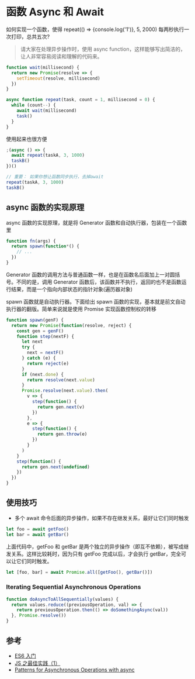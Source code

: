 # 函数 Async 和 Await

如何实现一个函数，使得 repeat(() => {console.log('1')}, 5, 2000) 每两秒执行一次打印，总共五次?

> 请大家在处理异步操作时，使用 async function，这样能够写出简洁的，让人非常容易阅读和理解的代码来。

```js
function wait(millisecond) {
  return new Promise(resolve => {
    setTimeout(resolve, millisecond)
  })
}

async function repeat(task, count = 1, millisecond = 0) {
  while (count--) {
    await wait(millisecond)
    task()
  }
}
```

使用起来也很方便

```js
;(async () => {
  await repeat(taskA, 3, 1000)
  taskB()
})()

// 重要： 如果你想让函数同步执行，去掉await
repeat(taskA, 3, 1000)
taskB()
```

## async 函数的实现原理

async 函数的实现原理，就是将 Generator 函数和自动执行器，包装在一个函数里

```js
function fn(args) {
  return spawn(function*() {
    // ...
  })
}
```

Generator 函数的调用方法与普通函数一样，也是在函数名后面加上一对圆括号。不同的是，调用 Generator 函数后，该函数并不执行，返回的也不是函数运行结果，而是一个指向内部状态的指针对象(遍历器对象)

spawn 函数就是自动执行器。下面给出 spawn 函数的实现，基本就是前文自动执行器的翻版。简单来说就是使用 Promise 实现函数控制权的转移

```js
function spawn(genF) {
  return new Promise(function(resolve, reject) {
    const gen = genF()
    function step(nextF) {
      let next
      try {
        next = nextF()
      } catch (e) {
        return reject(e)
      }
      if (next.done) {
        return resolve(next.value)
      }
      Promise.resolve(next.value).then(
        v => {
          step(function() {
            return gen.next(v)
          })
        },
        e => {
          step(function() {
            return gen.throw(e)
          })
        }
      )
    }
    step(function() {
      return gen.next(undefined)
    })
  })
}
```

## 使用技巧

- 多个 await 命令后面的异步操作，如果不存在继发关系，最好让它们同时触发

```js
let foo = await getFoo()
let bar = await getBar()
```

上面代码中，getFoo 和 getBar 是两个独立的异步操作（即互不依赖），被写成继发关系。这样比较耗时，因为只有 getFoo 完成以后，才会执行 getBar，完全可以让它们同时触发。

```js
let [foo, bar] = await Promise.all([getFoo(), getBar()])
```

### Iterating Sequential Asynchronous Operations

```js
function doAsyncToAllSequentially(values) {
  return values.reduce((previousOperation, val) => {
    return previousOperation.then(() => doSomethingAsync(val))
  }, Promise.resolve())
}
```

## 参考

- [ES6 入门](https://es6.ruanyifeng.com/#docs/async)
- [JS 之最佳实践（1）](https://github.com/akira-cn/FE_You_dont_know/issues/15)
- [Patterns for Asynchronous Operations with async](https://careersjs.com/magazine/async-patterns/)
